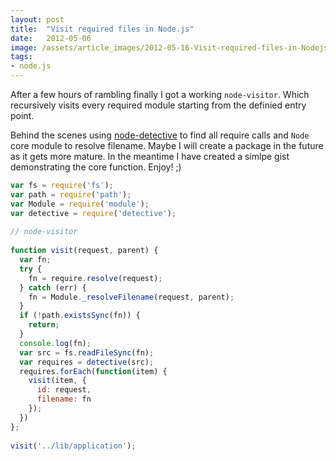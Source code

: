 ```yaml
---
layout: post
title:  "Visit required files in Node.js"
date:   2012-05-06
image: /assets/article_images/2012-05-16-Visit-required-files-in-Nodejs/path.jpg
tags:
- node.js
---
```


After a few hours of rambling finally I got a working `node-visitor`. Which recursively visits every required module starting from the definied entry point.

Behind the scenes using [node-detective](https://github.com/substack/node-detective) to find all require calls and `Node` core module to resolve filename. Maybe I will create a package in the future as it gets more mature. In the meantime I have created a simlpe gist demonstrating the core function. Enjoy! ;)

```javascript
var fs = require('fs');
var path = require('path');
var Module = require('module');
var detective = require('detective');
 
// node-visitor
 
function visit(request, parent) {
  var fn;
  try {
    fn = require.resolve(request);
  } catch (err) {
    fn = Module._resolveFilename(request, parent);
  }
  if (!path.existsSync(fn)) {
    return;
  }
  console.log(fn);
  var src = fs.readFileSync(fn);
  var requires = detective(src);
  requires.forEach(function(item) {
    visit(item, {
      id: request,
      filename: fn
    });
  })
};
 
visit('../lib/application');
```
